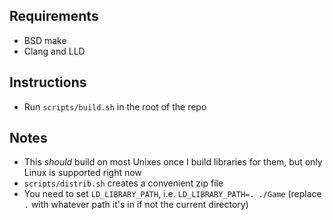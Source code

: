 ## Requirements
- BSD make
- Clang and LLD

## Instructions
- Run `scripts/build.sh` in the root of the repo

## Notes
- This _should_ build on most Unixes once I build libraries for them, but only Linux is supported right now
- `scripts/distrib.sh` creates a convenient zip file
- You need to set `LD_LIBRARY_PATH`, i.e. `LD_LIBRARY_PATH=. ./Game` (replace `.` with whatever path it's in if not the current directory)
